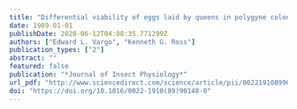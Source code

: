 ```yaml
---
title: "Differential viability of eggs laid by queens in polygyne colonies of the fire ant, Solenopsis invicta"
date: 1989-01-01
publishDate: 2020-06-12T04:08:35.771299Z
authors: ["Edward L. Vargo", "Kenneth G. Ross"]
publication_types: ["2"]
abstract: ""
featured: false
publication: "*Journal of Insect Physiology*"
url_pdf: "http://www.sciencedirect.com/science/article/pii/0022191089901480 https://pdf.sciencedirectassets.com/271905/1-s2.0-S0022191000X0340X/1-s2.0-0022191089901480/main.pdf?X-Amz-Security-Token=IQoJb3JpZ2luX2VjEN7%2F%2F%2F%2F%2F%2F%2F%2F%2F%2FwEaCXVzLWVhc3QtMSJGMEQCIFATPad0OB4kJ3VTtGe0iTvGfhOK25Q%2BzP7Ua%2BRzqoT5AiAVo0k7Tv1YskBQaL90rly5odjtiM%2Fbn1h1PrcaFQylGCrYAgj3%2F%2F%2F%2F%2F%2F%2F%2F%2F%2F8BEAIaDDA1OTAwMzU0Njg2NSIMy7ofCXTYy15TCDzBKqwCokW%2FIVoejVhqxvS4NZku6by%2FJwNk2t5spKVxpukq9MOwiQscyOgicPcwESa%2FsShbDHLlZ56Q1K3pSvNF34aJ1MH8hJGYFll3kL%2BI6toE59n2rPy4eTntNZbxBfpRqA6oiXc5PfHeY2YGHOaODlXxfBF8TqzSm5LOVaHLI00oTa8Pa29LCjrqZKWyFa0AcFmR9Az7zIMz%2BOPqzloYjJPb2NrxrpPSs1UPUyccuv%2BHrbpKM3nBWGWM6jxULi6RjrdEK8i2tiqCgK0LaSp3jXn1gQWaIrGMtOxzavCi71D8GZ%2FQSP3OZMU2%2By5cVGGskp3bz9rqUY0QYC1o4X3Tpes9FYAw6TZ2TPHm5z7P9UrOATyOTOR8LHuLU9WuLgOY9xsLrARMy63XE98bSGG6MOWrp%2B4FOtECzFWl%2FhgLnA4k08XfQo8JilJ0U2M62yO7IltalulpjjCjlBcZTIdykxQSKwBenil%2BG8ZLCQSQxZlQYFVkiKh7wcxo8VC4J2Di5kH9fQIfdZcXLGlQC51lKhagM0eUtTXUOr7eHWQ6kKdI4ONA3cXsZd5sXF4WxwKNend28zxqiUUUra%2FAQj7gHZW2USLZfNwjV4ZeCk7wWd%2BpqZkAWs2%2Fe4ZWd58qEjskAcRFuZgNBiNfrwPnZya%2FX%2Ff5L7wOPH20pqTjasH8jyX75E3tQja9WHX9UTxenhCagHzElClp%2FjQ1wPtdMLRY5Qutog1%2Bggw%2FqYqKMj6clGn0aIUxW31MfYsC6JkHx5ANVquJ6H2ZkB42r3UiWSaVE7YAIFa03b%2FpiZCjA74mP3Hzeze8fgUm0qDeIxzWlnT924OVacR6b7r%2Fb3RZKdUan%2BM7rO7J7vgzQw%3D%3D&X-Amz-Algorithm=AWS4-HMAC-SHA256&X-Amz-Date=20191111T230149Z&X-Amz-SignedHeaders=host&X-Amz-Expires=300&X-Amz-Credential=ASIAQ3PHCVTY4CCMWQ6P%2F20191111%2Fus-east-1%2Fs3%2Faws4_request&X-Amz-Signature=80452a5e6a62ddcc32f62bc51ca72812da819ba546916fef34c3f9bac6423fb2&hash=db330e11e037325eccae08549bd99eb6745289b7000505aa3a3c6c84137e79fe&host=68042c943591013ac2b2430a89b270f6af2c76d8dfd086a07176afe7c76c2c61&pii=0022191089901480&tid=spdf-f4d0a101-cf63-4166-ac46-19213a670e1a&sid=4448568f44e29245f15aa4676bb2e5df1a60gxrqa&type=client"
doi: "https://doi.org/10.1016/0022-1910(89)90148-0"
---
```


